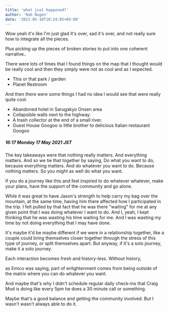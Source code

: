 ```yaml
---
title: 'what just happened?'
author: 'Rob Nugen'
date: '2021-05-10T10:24:05+09:00'
---
```


Wow yeah it's like I'm just glad it's over, sad it's over, and not really sure how to integrate all the pieces.

Plus picking up the pieces of broken stories to put into one coherent narrative..

There were lots of times that I found things on the map that I thought would be really cool and then they simply were not as cool and as I expected.

* This or that park / garden
* Planet Restroom

And then there were some things I had no idea I would see that were really quite cool.

* Abandoned hotel in Sarugakyo Onsen area
* Collapsible walls next to the highway.
* A trash collector at the end of a small river.
* Guest House Googoo is little brother to delicious Italian restaurant Googoo

##### 16:17 Monday 17 May 2021 JST

The key takeaways were that nothing really matters. And everything
matters. And so we tie that together by saying, Do what you want to
do, because everything matters. And do whatever you want to
do. Because nothing matters. So you might as well do what you want.

If you do a journey like this and feel inspired to do whatever
whatever, make your plans, have the support of the community and go
alone.

While it was great to have Jason's strength to help carry my bag over
the mountain, at the same time, having him there affected how I
participated in the trip. I felt pulled by that fact that he was there
"waiting" for me at any given point that I was doing whatever I want
to do. And I, yeah, I kept thinking that he was wasting his time
waiting for me. And I was wasting my time by not doing everything that
I may have done.

It's maybe it'd be maybe different if we were in a relationship
together, like a couple could bring themselves closer together through
the stress of this type of journey, or split themselves apart. But
anyway, if it's a solo journey, make it a solo journey.

Each interaction becomes fresh and history-less. Without history,

as Emico was saying, part of enlightenment comes from being outside of
the matrix where you can do whatever you want.

And maybe that's why I didn't schedule regular daily check-ins that
Craig Mod is doing like every 5pm he does a 30 minute call or
something.

Maybe that's a good balance and getting the community involved. But I
wasn't wasn't always able to do it.
